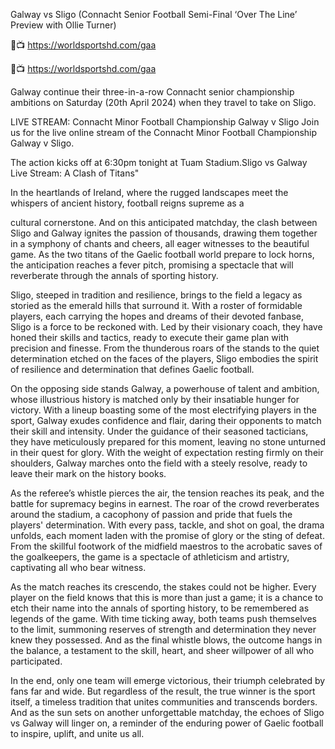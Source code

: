 Galway vs Sligo (Connacht Senior Football Semi-Final ‘Over The Line’ Preview with Ollie Turner)

🔴📺 https://worldsportshd.com/gaa


🔴📺 https://worldsportshd.com/gaa



Galway continue their three-in-a-row Connacht senior championship ambitions on Saturday (20th April 2024) when they travel to take on Sligo.

LIVE STREAM: Connacht Minor Football Championship Galway v Sligo
Join us for the live online stream of the Connacht Minor Football Championship Galway v Sligo.

The action kicks off at 6:30pm tonight at Tuam Stadium.Sligo vs Galway Live Stream: A Clash of Titans"

In the heartlands of Ireland, where the rugged landscapes meet the whispers of ancient history, football reigns supreme as a


cultural cornerstone. And on this anticipated matchday, the clash between Sligo and Galway ignites the passion of thousands, drawing them together in a symphony of chants and cheers, all eager witnesses to the beautiful game. As the two titans of the Gaelic football world prepare to lock horns, the anticipation reaches a fever pitch, promising a spectacle that will reverberate through the annals of sporting history.

Sligo, steeped in tradition and resilience, brings to the field a legacy as storied as the emerald hills that surround it. With a roster of formidable players, each carrying the hopes and dreams of their devoted fanbase, Sligo is a force to be reckoned with. Led by their visionary coach, they have honed their skills and tactics, ready to execute their game plan with precision and finesse. From the thunderous roars of the stands to the quiet determination etched on the faces of the players, Sligo embodies the spirit of resilience and determination that defines Gaelic football.

On the opposing side stands Galway, a powerhouse of talent and ambition, whose illustrious history is matched only by their insatiable hunger for victory. With a lineup boasting some of the most electrifying players in the sport, Galway exudes confidence and flair, daring their opponents to match their skill and intensity. Under the guidance of their seasoned tacticians, they have meticulously prepared for this moment, leaving no stone unturned in their quest for glory. With the weight of expectation resting firmly on their shoulders, Galway marches onto the field with a steely resolve, ready to leave their mark on the history books.

As the referee’s whistle pierces the air, the tension reaches its peak, and the battle for supremacy begins in earnest. The roar of the crowd reverberates around the stadium, a cacophony of passion and pride that fuels the players' determination. With every pass, tackle, and shot on goal, the drama unfolds, each moment laden with the promise of glory or the sting of defeat. From the skillful footwork of the midfield maestros to the acrobatic saves of the goalkeepers, the game is a spectacle of athleticism and artistry, captivating all who bear witness.

As the match reaches its crescendo, the stakes could not be higher. Every player on the field knows that this is more than just a game; it is a chance to etch their name into the annals of sporting history, to be remembered as legends of the game. With time ticking away, both teams push themselves to the limit, summoning reserves of strength and determination they never knew they possessed. And as the final whistle blows, the outcome hangs in the balance, a testament to the skill, heart, and sheer willpower of all who participated.

In the end, only one team will emerge victorious, their triumph celebrated by fans far and wide. But regardless of the result, the true winner is the sport itself, a timeless tradition that unites communities and transcends borders. And as the sun sets on another unforgettable matchday, the echoes of Sligo vs Galway will linger on, a reminder of the enduring power of Gaelic football to inspire, uplift, and unite us all.
